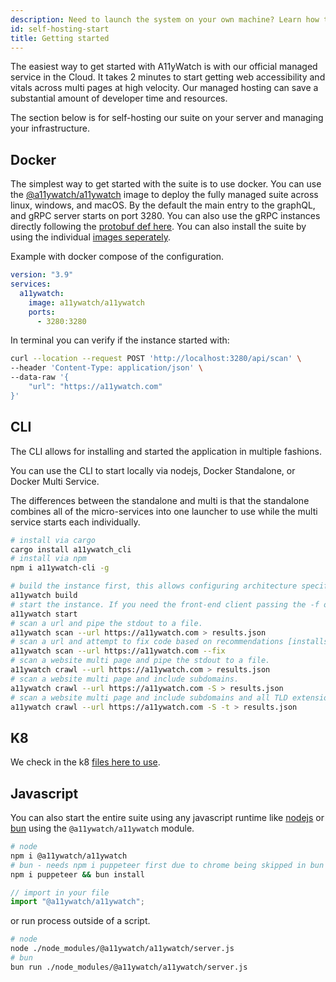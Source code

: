 ```yaml
---
description: Need to launch the system on your own machine? Learn how to use docker or bare metal to build a sweet accessibility monitor that can be used in private settings.
id: self-hosting-start
title: Getting started
---
```


The easiest way to get started with A11yWatch is with our official managed service in the Cloud. It takes 2 minutes to start getting web accessibility and vitals across multi pages at high velocity.
Our managed hosting can save a substantial amount of developer time and resources.

The section below is for self-hosting our suite on your server and managing your infrastructure.

## Docker

The simplest way to get started with the suite is to use docker. You can use the [@a11ywatch/a11ywatch](https://hub.docker.com/r/a11ywatch/a11ywatch) image to deploy the fully managed suite across linux, windows, and macOS. By the default the main entry to the graphQL, and gRPC server starts on port 3280. You can also use the gRPC instances directly following the [protobuf def here](https://github.com/a11ywatch/a11ywatch/tree/main/clients/src/proto). You can also install the suite by using the individual [images seperately](https://github.com/a11ywatch/a11ywatch/blob/main/docker/docker-compose.production.yml).

Example with docker compose of the configuration.

```yml
version: "3.9"
services:
  a11ywatch:
    image: a11ywatch/a11ywatch
    ports:
      - 3280:3280
```

In terminal you can verify if the instance started with:

```sh
curl --location --request POST 'http://localhost:3280/api/scan' \
--header 'Content-Type: application/json' \
--data-raw '{
    "url": "https://a11ywatch.com"
}'
```

## CLI

The CLI allows for installing and started the application in multiple fashions.

You can use the CLI to start locally via nodejs, Docker Standalone, or Docker Multi Service.

The differences between the standalone and multi is that the standalone combines all of the micro-services into one launcher to use while
the multi service starts each individually.

```sh
# install via cargo
cargo install a11ywatch_cli
# install via npm
npm i a11ywatch-cli -g
```

```sh
# build the instance first, this allows configuring architecture specifics like m1 chips.
a11ywatch build
# start the instance. If you need the front-end client passing the -f option [min of 1.25gb of memory required alloc to docker resource].
a11ywatch start
# scan a url and pipe the stdout to a file.
a11ywatch scan --url https://a11ywatch.com > results.json
# scan a url and attempt to fix code based on recommendations [installs the fast ripgrep crate for search].
a11ywatch scan --url https://a11ywatch.com --fix
# scan a website multi page and pipe the stdout to a file.
a11ywatch crawl --url https://a11ywatch.com > results.json
# scan a website multi page and include subdomains.
a11ywatch crawl --url https://a11ywatch.com -S > results.json
# scan a website multi page and include subdomains and all TLD extensions.
a11ywatch crawl --url https://a11ywatch.com -S -t > results.json
```

## K8

We check in the k8 [files here to use](https://github.com/a11ywatch/a11ywatch/tree/main/kubernetes).

## Javascript

You can also start the entire suite using any javascript runtime like [nodejs](https://nodejs.org/en/) or [bun](https://bun.sh/) using the `@a11ywatch/a11ywatch` module.

```sh
# node
npm i @a11ywatch/a11ywatch
# bun - needs npm i puppeteer first due to chrome being skipped in bun installation. You can skip the puppeteer install if you already have a chrome instance to connect to.
npm i puppeteer && bun install
```

```ts
// import in your file
import "@a11ywatch/a11ywatch";
```

or run process outside of a script.

```sh
# node
node ./node_modules/@a11ywatch/a11ywatch/server.js
# bun
bun run ./node_modules/@a11ywatch/a11ywatch/server.js
```

